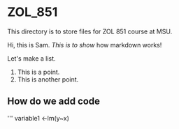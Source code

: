 ZOL_851
=======

This directory is to store files for ZOL 851 course at MSU.

Hi, this is Sam. *This is to show* how markdown works!



Let's make a list.
1. This is a point.
2. This is another point.

## How do we add code
'''
variable1 <-lm(y~x)
